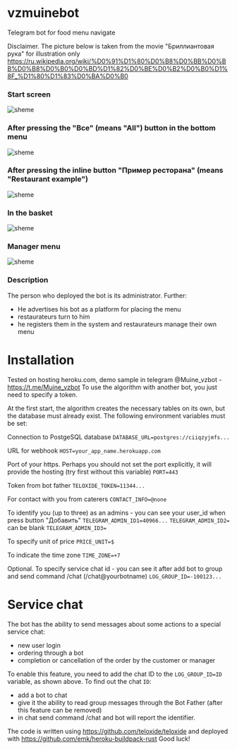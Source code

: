 # vzmuinebot

Telegram bot for food menu navigate

Disclaimer. The picture below is taken from the movie "Бриллиантовая рука" for illustration only https://ru.wikipedia.org/wiki/%D0%91%D1%80%D0%B8%D0%BB%D0%BB%D0%B8%D0%B0%D0%BD%D1%82%D0%BE%D0%B2%D0%B0%D1%8F_%D1%80%D1%83%D0%BA%D0%B0

### Start screen
![sheme](https://github.com/ArtHome12/vzmuinebot/blob/master/readme1s.jpg)

### After pressing the "Все" (means "All") button in the bottom menu
![sheme](https://github.com/ArtHome12/vzmuinebot/blob/master/readme2s.jpg)

 ### After pressing the inline button "Пример ресторана" (means "Restaurant example")
![sheme](https://github.com/ArtHome12/vzmuinebot/blob/master/readme3s.jpg)

### In the basket
![sheme](https://github.com/ArtHome12/vzmuinebot/blob/master/readme4s.jpg)

### Manager menu
![sheme](https://github.com/ArtHome12/vzmuinebot/blob/master/readme5s.jpg)

### Description
The person who deployed the bot is its administrator. Further:
* He advertises his bot as a platform for placing the menu
* restaurateurs turn to him
* he registers them in the system and restaurateurs manage their own menu



# Installation

Tested on hosting heroku.com, demo sample in telegram @Muine_vzbot - https://t.me/Muine_vzbot
To use the algorithm with another bot, you just need to specify a token.

At the first start, the algorithm creates the necessary tables on its own, but the database must already exist. The following environment variables must be set:

Connection to PostgeSQL database
`DATABASE_URL=postgres://ciiqzyjmfs...`

URL for webhook
`HOST=your_app_name.herokuapp.com`

Port of your https. Perhaps you should not set the port explicitly, it will provide the hosting (try first without this variable)
`PORT=443`

Token from bot father
`TELOXIDE_TOKEN=11344...`

For contact with you from caterers
`CONTACT_INFO=@none`

To identify you (up to three) as an admins - you can see your user_id when press button "Добавить"
`TELEGRAM_ADMIN_ID1=40966...`
`TELEGRAM_ADMIN_ID2=` can be blank
`TELEGRAM_ADMIN_ID3=`

To specify unit of price
`PRICE_UNIT=$`

To indicate the time zone
`TIME_ZONE=+7`

Optional. To specify service chat id - you can see it after add bot to group and send command /chat (/chat@yourbotname)
`LOG_GROUP_ID=-100123...`

# Service chat
The bot has the ability to send messages about some actions to a special service chat:
* new user login
* ordering through a bot
* completion or cancellation of the order by the customer or manager

To enable this feature, you need to add the chat ID to the `LOG_GROUP_ID=ID` variable, as shown above. To find out the chat `ID`:
* add a bot to chat
* give it the ability to read group messages through the Bot Father (after this feature can be removed)
* in chat send command /chat and bot will report the identifier.



The code is written using https://github.com/teloxide/teloxide and deployed with https://github.com/emk/heroku-buildpack-rust
Good luck!
